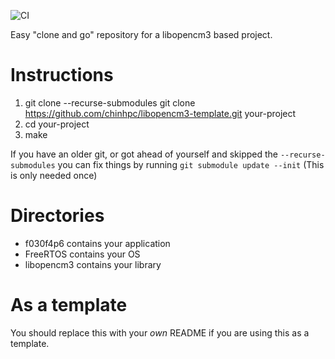 ![CI](https://github.com/chinhpc/libopencm3-template/workflows/CI/badge.svg)

Easy "clone and go" repository for a libopencm3 based project.

# Instructions
 1. git clone --recurse-submodules git clone https://github.com/chinhpc/libopencm3-template.git your-project
 2. cd your-project
 3. make

If you have an older git, or got ahead of yourself and skipped the ```--recurse-submodules```
you can fix things by running ```git submodule update --init``` (This is only needed once)

# Directories
* f030f4p6 contains your application
* FreeRTOS contains your OS
* libopencm3 contains your library

# As a template
You should replace this with your _own_ README if you are using this
as a template.
